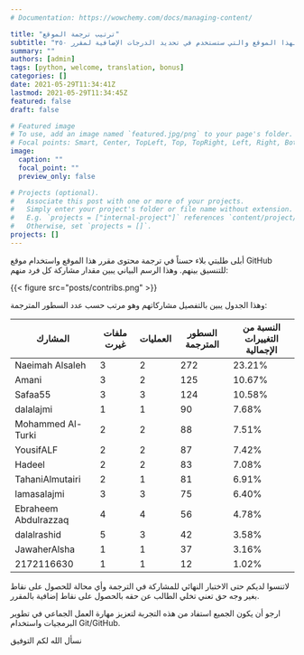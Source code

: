 ```yaml
---
# Documentation: https://wowchemy.com/docs/managing-content/

title: "ترتيب ترجمة الموقع"
subtitle: "احصائيات المشاركة في الترجمة لهذا الموقع والتي ستستخدم في تحديد الدرجات الإضافية لمقرر ٣٥٠"
summary: ""
authors: [admin]
tags: [python, welcome, translation, bonus]
categories: []
date: 2021-05-29T11:34:41Z
lastmod: 2021-05-29T11:34:45Z
featured: false
draft: false

# Featured image
# To use, add an image named `featured.jpg/png` to your page's folder.
# Focal points: Smart, Center, TopLeft, Top, TopRight, Left, Right, BottomLeft, Bottom, BottomRight.
image:
  caption: ""
  focal_point: ""
  preview_only: false

# Projects (optional).
#   Associate this post with one or more of your projects.
#   Simply enter your project's folder or file name without extension.
#   E.g. `projects = ["internal-project"]` references `content/project/deep-learning/index.md`.
#   Otherwise, set `projects = []`.
projects: []
---
```


أبلى طلبتي بلاء حسناً في ترجمة محتوى مقرر هذا الموقع واستخدام موقع GitHub  للتنسيق بينهم. وهذا الرسم البياني يبين مقدار مشاركة كل فرد منهم:

{{< figure src="posts/contribs.png" >}}


وهذا الجدول يبين بالتفصيل مشاركاتهم وهو مرتب حسب عدد السطور المترجمة:

| المشارك               | ملفات غيرت | العمليات | السطور المترجمة | النسبة من التغييرات الإجمالية |
| -------------------- | ----- | ------- | -------------- | --------------- |
| Naeimah Alsaleh      | 3     | 2       | 272            | 23.21%          |
| Amani                | 3     | 2       | 125            | 10.67%          |
| Safaa55              | 3     | 3       | 124            | 10.58%          |
| dalalajmi            | 1     | 1       | 90             | 7.68%           |
| Mohammed Al-Turki    | 2     | 2       | 88             | 7.51%           |
| YousifALF            | 2     | 2       | 87             | 7.42%           |
| Hadeel               | 2     | 2       | 83             | 7.08%           |
| TahaniAlmutairi      | 2     | 1       | 81             | 6.91%           |
| lamasalajmi          | 3     | 3       | 75             | 6.40%           |
| Ebraheem Abdulrazzaq | 4     | 4       | 56             | 4.78%           |
| dalalrashid          | 5     | 3       | 42             | 3.58%           |
| JawaherAlsha         | 1     | 1       | 37             | 3.16%           |
| 2172116630           | 1     | 1       | 12             | 1.02%           |

لاتنسوا لديكم حتى الاختبار النهائي للمشاركة في الترجمة وأي محالة للحصول على نقاط بغير وجه حق تعني تخلي الطالب عن حقه بالحصول على نقاط إضافية بالمقرر.

ارجو أن يكون الجميع استفاد من هذه التجربة لتعزيز مهارة العمل الجماعي في تطوير البرمجيات واستخدام Git/GitHub.

نسأل الله لكم التوفيق

